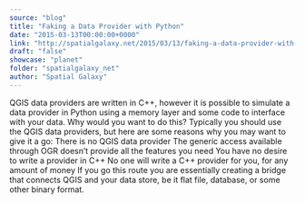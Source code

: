 ```yaml
---
source: "blog"
title: "Faking a Data Provider with Python"
date: "2015-03-13T00:00:00+0000"
link: "http://spatialgalaxy.net/2015/03/13/faking-a-data-provider-with-python/"
draft: "false"
showcase: "planet"
folder: "spatialgalaxy_net"
author: "Spatial Galaxy"
---
```


QGIS data providers are written in C++, however it is possible to simulate a data provider in Python using a memory layer and some code to interface with your data.
Why would you want to do this? Typically you should use the QGIS data providers, but here are some reasons why you may want to give it a go:
 There is no QGIS data provider The generic access available through OGR doesn&rsquo;t provide all the features you need You have no desire to write a provider in C++ No one will write a C++ provider for you, for any amount of money  If you go this route you are essentially creating a bridge that connects QGIS and your data store, be it flat file, database, or some other binary format.
